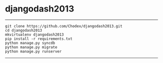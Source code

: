 djangodash2013
==============

-----


~~~~{.bash}
git clone https://github.com/Chodex/djangodash2013.git
cd djangodash2013
mkvirtualenv djangodash2013
pip install -r requirements.txt
python manage.py syncdb
python manage.py migrate
python manage.py runserver
~~~~

-----
